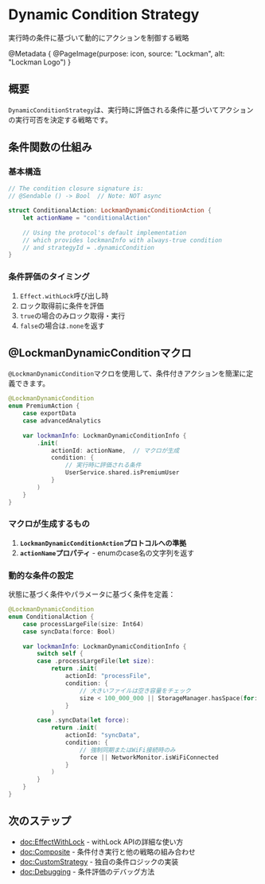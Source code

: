 # Dynamic Condition Strategy

実行時の条件に基づいて動的にアクションを制御する戦略

@Metadata {
    @PageImage(purpose: icon, source: "Lockman", alt: "Lockman Logo")
}

## 概要

`DynamicConditionStrategy`は、実行時に評価される条件に基づいてアクションの実行可否を決定する戦略です。

## 条件関数の仕組み

### 基本構造

```swift
// The condition closure signature is:
// @Sendable () -> Bool  // Note: NOT async

struct ConditionalAction: LockmanDynamicConditionAction {
    let actionName = "conditionalAction"
    
    // Using the protocol's default implementation
    // which provides lockmanInfo with always-true condition
    // and strategyId = .dynamicCondition
}
```

### 条件評価のタイミング

1. `Effect.withLock`呼び出し時
2. ロック取得前に条件を評価
3. `true`の場合のみロック取得・実行
4. `false`の場合は`.none`を返す

## @LockmanDynamicConditionマクロ

`@LockmanDynamicCondition`マクロを使用して、条件付きアクションを簡潔に定義できます。

```swift
@LockmanDynamicCondition
enum PremiumAction {
    case exportData
    case advancedAnalytics
    
    var lockmanInfo: LockmanDynamicConditionInfo {
        .init(
            actionId: actionName,  // マクロが生成
            condition: { 
                // 実行時に評価される条件
                UserService.shared.isPremiumUser
            }
        )
    }
}
```

### マクロが生成するもの

1. **`LockmanDynamicConditionAction`プロトコルへの準拠**
2. **`actionName`プロパティ** - enumのcase名の文字列を返す

### 動的な条件の設定

状態に基づく条件やパラメータに基づく条件を定義：

```swift
@LockmanDynamicCondition
enum ConditionalAction {
    case processLargeFile(size: Int64)
    case syncData(force: Bool)
    
    var lockmanInfo: LockmanDynamicConditionInfo {
        switch self {
        case .processLargeFile(let size):
            return .init(
                actionId: "processFile",
                condition: {
                    // 大きいファイルは空き容量をチェック
                    size < 100_000_000 || StorageManager.hasSpace(for: size)
                }
            )
        case .syncData(let force):
            return .init(
                actionId: "syncData",
                condition: {
                    // 強制同期またはWiFi接続時のみ
                    force || NetworkMonitor.isWiFiConnected
                }
            )
        }
    }
}
```

## 次のステップ

- <doc:EffectWithLock> - withLock APIの詳細な使い方
- <doc:Composite> - 条件付き実行と他の戦略の組み合わせ
- <doc:CustomStrategy> - 独自の条件ロジックの実装
- <doc:Debugging> - 条件評価のデバッグ方法
